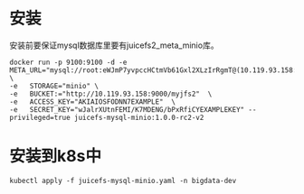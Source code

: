 # 安装
安装前要保证mysql数据库里要有juicefs2_meta_minio库。

```shell
docker run -p 9100:9100 -d -e  META_URL="mysql://root:eWJmP7yvpccHCtmVb61Gxl2XLzIrRgmT@(10.119.93.158:3306)/juicefs2_meta_minio" \
-e   STORAGE="minio" \
-e   BUCKET:="http://10.119.93.158:9000/myjfs2"  \
-e   ACCESS_KEY="AKIAIOSFODNN7EXAMPLE"  \
-e   SECRET_KEY="wJalrXUtnFEMI/K7MDENG/bPxRfiCYEXAMPLEKEY" --privileged=true juicefs-mysql-minio:1.0.0-rc2-v2
```
# 安装到k8s中
```shell
kubectl apply -f juicefs-mysql-minio.yaml -n bigdata-dev
```